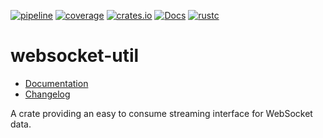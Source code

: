 [![pipeline](https://gitlab.com/d-e-s-o/websocket-util/badges/master/pipeline.svg)](https://gitlab.com/d-e-s-o/websocket-util/commits/master)
[![coverage](https://gitlab.com/d-e-s-o/websocket-util/badges/master/coverage.svg)](https://gitlab.com/d-e-s-o/websocket-util/-/jobs/artifacts/master/file/kcov/kcov-merged/index.html?job=coverage:kcov)
[![crates.io](https://img.shields.io/crates/v/websocket-util.svg)](https://crates.io/crates/websocket-util)
[![Docs](https://docs.rs/websocket-util/badge.svg)](https://docs.rs/websocket-util)
[![rustc](https://img.shields.io/badge/rustc-1.51+-blue.svg)](https://blog.rust-lang.org/2021/03/25/Rust-1.51.0.html)

websocket-util
==============

- [Documentation][docs-rs]
- [Changelog](CHANGELOG.md)

A crate providing an easy to consume streaming interface for WebSocket
data.


[docs-rs]: https://docs.rs/crate/websocket-util
